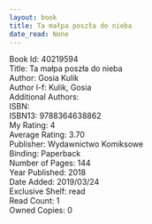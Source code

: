 ```yaml
---
layout: book
title: Ta małpa poszła do nieba
date_read: None
---
```


Book Id: 40219594<br />
Title: Ta małpa poszła do nieba<br />
Author: Gosia Kulik<br />
Author l-f: Kulik, Gosia<br />
Additional Authors: <br />
ISBN: <br />
ISBN13: 9788364638862<br />
My Rating: 4<br />
Average Rating: 3.70<br />
Publisher: Wydawnictwo Komiksowe<br />
Binding: Paperback<br />
Number of Pages: 144<br />
Year Published: 2018<br />
Date Added: 2019/03/24<br />
Exclusive Shelf: read<br />
Read Count: 1<br />
Owned Copies: 0<br />

